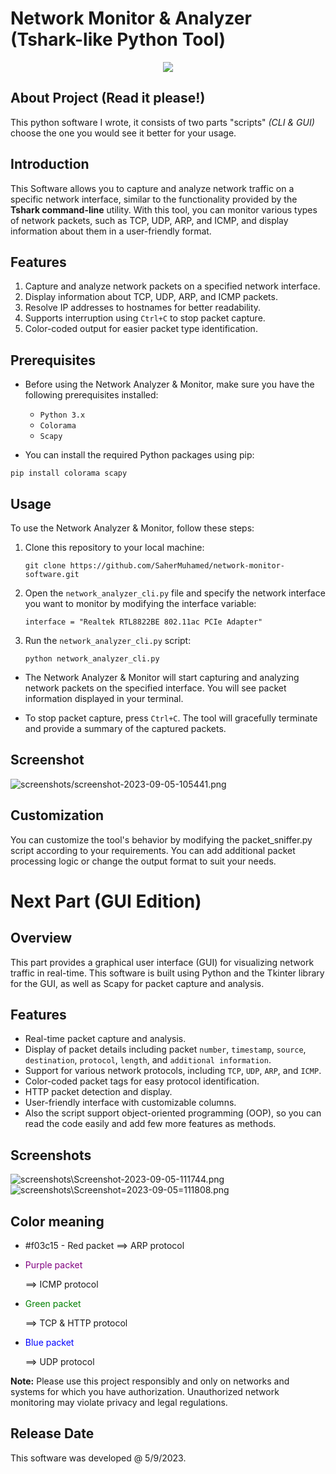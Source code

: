 # Network Monitor & Analyzer (Tshark-like Python Tool)

<p align="center">
  <img src="assets/circle.ico" />
</p>

## About Project (Read it please!)
This python software I wrote, it consists of two parts "scripts" *(CLI & GUI)* choose the one you would see it better for your usage.

## Introduction
This Software allows you to capture and analyze network traffic on a specific network interface, similar to the functionality provided by the **Tshark command-line** utility. With this tool, you can monitor various types of network packets, such as TCP, UDP, ARP, and ICMP, and display information about them in a user-friendly format.

## Features
1. Capture and analyze network packets on a specified network interface.
2. Display information about TCP, UDP, ARP, and ICMP packets.
3. Resolve IP addresses to hostnames for better readability.
4. Supports interruption using `Ctrl+C` to stop packet capture.
5. Color-coded output for easier packet type identification.

## Prerequisites
- Before using the Network Analyzer & Monitor, make sure you have the following prerequisites installed:
   - `Python 3.x`
   - `Colorama`
   - `Scapy`

- You can install the required Python packages using pip:

```comamndline
pip install colorama scapy
```

## Usage
To use the Network Analyzer & Monitor, follow these steps:

1. Clone this repository to your local machine:
    ```commandline
    git clone https://github.com/SaherMuhamed/network-monitor-software.git
    ```

2. Open the `network_analyzer_cli.py` file and specify the network interface you want to monitor by modifying the interface variable:

    ```commandline
    interface = "Realtek RTL8822BE 802.11ac PCIe Adapter"
    ```
    
3. Run the `network_analyzer_cli.py` script:

    ```commandline
    python network_analyzer_cli.py
    ```

- The Network Analyzer & Monitor will start capturing and analyzing network packets on the specified interface. You will see packet information displayed in your terminal.

- To stop packet capture, press `Ctrl+C`. The tool will gracefully terminate and provide a summary of the captured packets.

## Screenshot
![screenshots/screenshot-2023-09-05-105441.png](https://github.com/SaherMuhamed/network-monitor-software/blob/main/screenshots/Screenshot-2023-09-05-105441.png)


## Customization
You can customize the tool's behavior by modifying the packet_sniffer.py script according to your requirements. You can add additional packet processing logic or change the output format to suit your needs.

# Next Part (GUI Edition)

## Overview
This part provides a graphical user interface (GUI) for visualizing network traffic in real-time. This software is built using Python and the Tkinter library for the GUI, as well as Scapy for packet capture and analysis.

## Features
- Real-time packet capture and analysis.
- Display of packet details including packet `number`, `timestamp`, `source`, `destination`, `protocol`, `length`, and `additional information`.
- Support for various network protocols, including `TCP`, `UDP`, `ARP`, and `ICMP`.
- Color-coded packet tags for easy protocol identification.
- HTTP packet detection and display.
- User-friendly interface with customizable columns.
- Also the script support object-oriented programming (OOP), so you can read the code easily and add few more features as methods.

## Screenshots
![screenshots\Screenshot-2023-09-05-111744.png](https://github.com/SaherMuhamed/network-monitor-software/blob/main/screenshots/Screenshot-2023-09-05-111744.png)
![screenshots\Screenshot=2023-09-05=111808.png](https://github.com/SaherMuhamed/network-monitor-software/blob/main/screenshots/Screenshot%3D2023-09-05%3D111808.png)

## Color meaning
- #f03c15 - Red packet ==> ARP protocol
- <p style="color:purple;">Purple packet</p> ==> ICMP protocol
- <p style="color:green;">Green packet</p> ==> TCP & HTTP protocol
- <p style="color:blue;">Blue packet</p> ==> UDP protocol

**Note:** Please use this project responsibly and only on networks and systems for which you have authorization. Unauthorized network monitoring may violate privacy and legal regulations.

## Release Date
This software was developed @ 5/9/2023.
